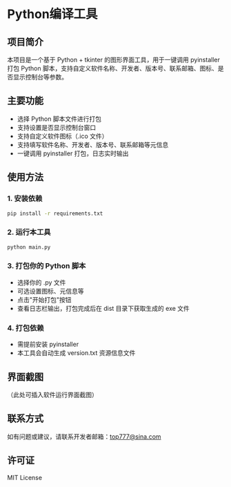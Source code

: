 # Python编译工具

## 项目简介
本项目是一个基于 Python + tkinter 的图形界面工具，用于一键调用 pyinstaller 打包 Python 脚本，支持自定义软件名称、开发者、版本号、联系邮箱、图标、是否显示控制台等参数。

## 主要功能
- 选择 Python 脚本文件进行打包
- 支持设置是否显示控制台窗口
- 支持自定义软件图标（.ico 文件）
- 支持填写软件名称、开发者、版本号、联系邮箱等元信息
- 一键调用 pyinstaller 打包，日志实时输出

## 使用方法
### 1. 安装依赖
```bash
pip install -r requirements.txt
```

### 2. 运行本工具
```bash
python main.py
```

### 3. 打包你的 Python 脚本
- 选择你的 .py 文件
- 可选设置图标、元信息等
- 点击"开始打包"按钮
- 查看日志栏输出，打包完成后在 dist 目录下获取生成的 exe 文件

### 4. 打包依赖
- 需提前安装 pyinstaller
- 本工具会自动生成 version.txt 资源信息文件

## 界面截图
（此处可插入软件运行界面截图）

## 联系方式
如有问题或建议，请联系开发者邮箱：top777@sina.com

## 许可证
MIT License 
